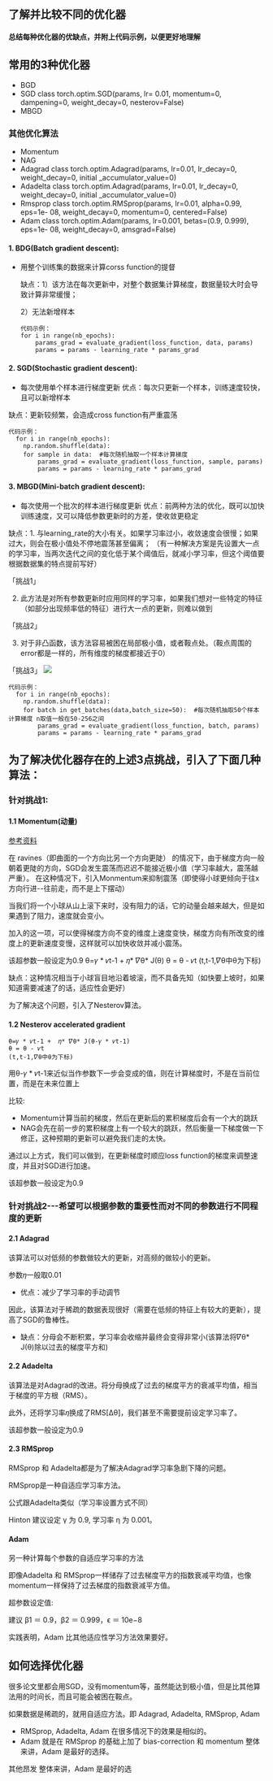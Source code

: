 ## 了解并比较不同的优化器
#### 总结每种优化器的优缺点，并附上代码示例，以便更好地理解

## 常用的3种优化器
* BGD
* SGD
class torch.optim.SGD(params, lr= 0.01, momentum=0, dampening=0, weight_decay=0, nesterov=False)
* MBGD
### 其他优化算法
* Momentum
* NAG
* Adagrad
class torch.optim.Adagrad(params, lr=0.01, lr_decay=0, weight_decay=0, initial _accumulator_value=0)
* Adadelta 
class torch.optim.Adagrad(params, lr=0.01, lr_decay=0, weight_decay=0, initial _accumulator_value=0)
* Rmsprop
class torch.optim.RMSprop(params, lr=0.01, alpha=0.99, eps=1e- 08, weight_decay=0, momentum=0, centered=False)
* Adam
class torch.optim.Adam(params, lr=0.001, betas=(0.9, 0.999), eps=1e- 08, weight_decay=0, amsgrad=False)
#### 1. BDG(Batch gradient descent):
* 用整个训练集的数据来计算corss function的提督
   
   缺点：1）该方法在每次更新中，对整个数据集计算梯度，数据量较大时会导致计算非常缓慢；
        
	2）无法新增样本
   
      代码示例：
      for i in range(nb_epochs):
          params_grad = evaluate_gradient(loss_function, data, params)
	      params = params - learning_rate * params_grad
		
#### 2. SGD(Stochastic gradient descent):
* 每次使用单个样本进行梯度更新
优点：每次只更新一个样本，训练速度较快，且可以新增样本

缺点：更新较频繁，会造成cross function有严重震荡

	代码示例：
      for i in range(nb_epochs):
      	np.random.shuffle(data):
		for sample in data:  #每次随机抽取一个样本计算梯度
			params_grad = evaluate_gradient(loss_function, sample, params)
			params = params - learning_rate * params_grad

#### 3. MBGD(Mini-batch gradient descent):
* 每次使用一个批次的样本进行梯度更新
优点：前两种方法的优化，既可以加快训练速度，又可以降低参数更新时的方差，使收敛更稳定

缺点：1. 与learning_rate的大小有关。如果学习率过小，收敛速度会很慢；如果过大，则会在极小值处不停地震荡甚至偏离；
     （有一种解决方案是先设置大一点的学习率，当两次迭代之间的变化低于某个阈值后，就减小学习率，但这个阈值要根据数据集的特点提前写好）
								
「挑战1」
	
   2. 此方法是对所有参数更新时应用同样的学习率，如果我们想对一些特定的特征（如部分出现频率低的特征）进行大一点的更新，则难以做到
   
「挑战2」
   
   3. 对于非凸函数，该方法容易被困在局部极小值，或者鞍点处。（鞍点周围的error都是一样的，所有维度的梯度都接近于0）
   
「挑战3」
   ![](./photo/saddle_point)
   
	代码示例：
      for i in range(nb_epochs):
      	np.random.shuffle(data):
		for batch in get_batches(data,batch_size=50):  #每次随机抽取50个样本计算梯度 n取值一般在50-256之间
			params_grad = evaluate_gradient(loss_function, batch, params)
			params = params - learning_rate * params_grad

## 为了解决优化器存在的上述3点挑战，引入了下面几种算法：
### 针对挑战1:
#### 1.1 Momentum(动量)
[参考资料](https://www.cnblogs.com/jungel24/p/5682612.html)

在 ravines（即曲面的一个方向比另一个方向更陡） 的情况下，由于梯度方向一般朝着更陡的方向，SGD会发生震荡而迟迟不能接近极小值（学习率越大，震荡越严重）。
在这种情况下，引入Monmentum来抑制震荡（即使得小球更倾向于往x方向行进--往前走，而不是上下摆动）

当我们将一个小球从山上滚下来时，没有阻力的话，它的动量会越来越大，但是如果遇到了阻力，速度就会变小。 

加入的这一项，可以使得梯度方向不变的维度上速度变快，梯度方向有所改变的维度上的更新速度变慢，这样就可以加快收敛并减小震荡。

该超参数一般设定为0.9
	θ=𝛾 * 𝜈t-1 +  𝜂* 𝛻θ* J(θ)
	θ = θ - 𝜈t
	(t,t-1,𝛻θ中θ为下标)

缺点：这种情况相当于小球盲目地沿着坡滚，而不具备先知（如快要上坡时，如果知道需要减速了的话，适应性会更好）

为了解决这个问题，引入了Nesterov算法。

#### 1.2 Nesterov accelerated gradient

	θ=𝛾 * 𝜈t-1 +  𝜂* 𝛻θ* J(θ-𝛾 * 𝜈t-1)
	θ = θ - 𝜈t
	(t,t-1,𝛻θ中θ为下标)
用θ-𝛾 * 𝜈t-1来近似当作参数下一步会变成的值，则在计算梯度时，不是在当前位置，而是在未来位置上

比较:
* Momentum计算当前的梯度，然后在更新后的累积梯度后会有一个大的跳跃
* NAG会先在前一步的累积梯度上有一个较大的跳跃，然后衡量一下梯度做一下修正，这种预期的更新可以避免我们走的太快。

通过以上方式，我们可以做到，在更新梯度时顺应loss function的梯度来调整速度，并且对SGD进行加速。

该超参数一般设定为0.9

### 针对挑战2---希望可以根据参数的重要性而对不同的参数进行不同程度的更新
#### 2.1 Adagrad
该算法可以对低频的参数做较大的更新，对高频的做较小的更新。

参数𝜂一般取0.01

* 优点：减少了学习率的手动调节

因此，该算法对于稀疏的数据表现很好（需要在低频的特征上有较大的更新），提高了SGD的鲁棒性。

* 缺点：分母会不断积累，学习率会收缩并最终会变得非常小(该算法将𝛻θ* J(θ)除以过去的梯度平方和)

#### 2.2 Adadelta
该算法是对Adagrad的改进。将分母换成了过去的梯度平方的衰减平均值，相当于梯度的平方根（RMS）。

此外，还将学习率𝜂换成了RMS[∆θ]，我们甚至不需要提前设定学习率了。

该超参数一般设定为0.9

#### 2.3 RMSprop
RMSprop 和 Adadelta都是为了解决Adagrad学习率急剧下降的问题。

RMSprop是一种自适应学习率方法。

公式跟Adadelta类似（学习率设置方式不同）

Hinton 建议设定 γ 为 0.9, 学习率 η 为 0.001。

#### Adam
另一种计算每个参数的自适应学习率的方法

即像Adadelta 和 RMSprop一样储存了过去梯度平方的指数衰减平均值，也像momentum一样保持了过去梯度的指数衰减平方值。

超参数设定值: 

建议 β1 ＝ 0.9，β2 ＝ 0.999，ϵ ＝ 10e−8

实践表明，Adam 比其他适应性学习方法效果要好。

## 如何选择优化器
   很多论文里都会用SGD，没有momentum等，虽然能达到极小值，但是比其他算法用的时间长，而且可能会被困在鞍点。
   
   如果数据是稀疏的，就用自适应方法。即 Adagrad, Adadelta, RMSprop, Adam
   * RMSprop, Adadelta, Adam 在很多情况下的效果是相似的。
   * Adam 就是在 RMSprop 的基础上加了 bias-correction 和 momentum
   整体来讲，Adam 是最好的选择。
   
   
   
其他昂发
   整体来讲，Adam 是最好的选
